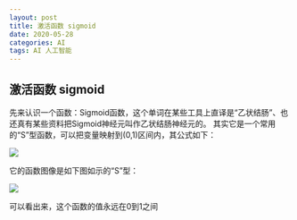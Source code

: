 ```yaml
---
layout: post
title: 激活函数 sigmoid
date: 2020-05-28
categories: AI
tags: AI 人工智能
---
```


## 激活函数 sigmoid


先来认识一个函数：Sigmoid函数，这个单词在某些工具上直译是“乙状结肠”、也还真有某些资料把Sigmoid神经元叫作乙状结肠神经元的。 其实它是一个常用的“S”型函数，可以把变量映射到(0,1)区间内，其公式如下：

![](https://tva1.sinaimg.cn/large/007S8ZIlgy1gf96acc9ztj308k03cmx4.jpg)

它的函数图像是如下图如示的“S”型：

![](https://tva1.sinaimg.cn/large/007S8ZIlgy1gf96ags75jj30mo0fot9a.jpg)

可以看出来，这个函数的值永远在0到1之间